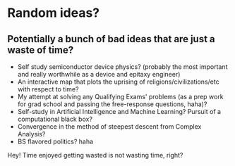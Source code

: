 # Random ideas?

## Potentially a bunch of bad ideas that are just a waste of time?
* Self study semiconductor device physics? (probably the most important and really worthwhile as a device and epitaxy engineer)
* An interactive map that plots the uprising of religions/civilizations/etc with respect to time? 
* My attempt at solving any Qualifying Exams' problems (as a prep work for grad school and passing the free-response questions, haha)?
* Self-study in Artificial Intelligence and Machine Learning? Pursuit of a computational black box?
* Convergence in the method of steepest descent from Complex Analysis? 
* BS flavored politics? haha

Hey! Time enjoyed getting wasted is not wasting time, right?
